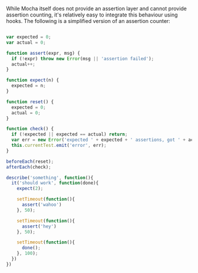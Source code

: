 While Mocha itself does not provide an assertion layer and cannot provide assertion counting, it's relatively easy to integrate this behaviour using hooks. The following is a simplified version of an assertion counter:

```js

var expected = 0;
var actual = 0;

function assert(expr, msg) {
  if (!expr) throw new Error(msg || 'assertion failed');
  actual++;
}

function expect(n) {
  expected = n;
}

function reset() {
  expected = 0;
  actual = 0;
}

function check() {
  if (!expected || expected == actual) return;
  var err = new Error('expected ' + expected + ' assertions, got ' + actual);
  this.currentTest.emit('error', err);
}

beforeEach(reset);
afterEach(check);

describe('something', function(){
  it('should work', function(done){
    expect(2);

    setTimeout(function(){
      assert('wahoo')
    }, 50);

    setTimeout(function(){
      assert('hey')
    }, 50);

    setTimeout(function(){
      done();
    }, 100);
  })
})
```
